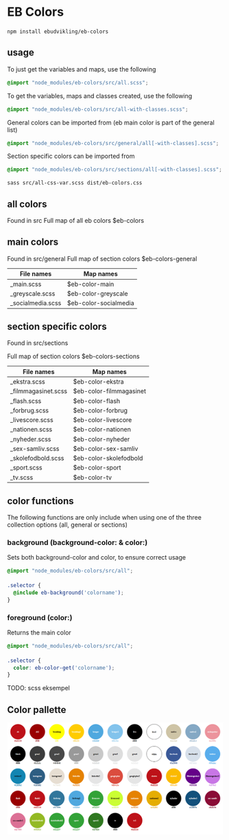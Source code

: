 # EB Colors

`npm install ebudvikling/eb-colors`


## usage

To just get the variables and maps,  use the following

```scss
@import "node_modules/eb-colors/src/all.scss";
```

To get the variables, maps and classes created, use the following

```scss
@import "node_modules/eb-colors/src/all-with-classes.scss";
```

General colors can be imported from (eb main color is part of the general list)

```scss
@import "node_modules/eb-colors/src/general/all[-with-classes].scss";
```

Section specific colors can be imported from

```scss
@import "node_modules/eb-colors/src/sections/all[-with-classes].scss";
```

```cli
sass src/all-css-var.scss dist/eb-colors.css
```

## all colors

Found in src
Full map of all eb colors $eb-colors

## main colors

Found in src/general
Full map of section colors $eb-colors-general

| File names            | Map names                |
| ---                   | ---                      |
| _main.scss            | $eb-color-main           |
| _greyscale.scss       | $eb-color-greyscale      |
| _socialmedia.scss     | $eb-color-socialmedia    |

## section specific colors

Found in src/sections

Full map of section colors $eb-colors-sections

| File names            | Map names                 |
| ---                   | ---                       |
| _ekstra.scss          | $eb-color-ekstra          |
| _filmmagasinet.scss   | $eb-color-filmmagasinet   |
| _flash.scss           | $eb-color-flash           |
| _forbrug.scss         | $eb-color-forbrug         |
| _livescore.scss       | $eb-color-livescore       |
| _nationen.scss        | $eb-color-nationen        |
| _nyheder.scss         | $eb-color-nyheder         |
| _sex-samliv.scss      | $eb-color-sex-samliv      |
| _skolefodbold.scss    | $eb-color-skolefodbold    |
| _sport.scss           | $eb-color-sport           |
| _tv.scss              | $eb-color-tv              |

## color functions

The following functions are only include when using one of the three collection options (all, general or sections)  

### background (background-color: & color:)

Sets both background-color and color, to ensure correct usage

```scss
@import "node_modules/eb-colors/src/all";

.selector {
  @include eb-background('colorname');
}
```

### foreground (color:)

Returns the main color

```scss
@import "node_modules/eb-colors/src/all";

.selector {
  color: eb-color-get('colorname');
}
```

TODO: scss eksempel

## Color pallette

![](example/eb-colors-example.png)

